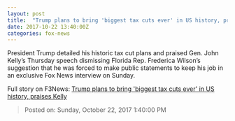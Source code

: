 ```yaml
---
layout: post
title:  "Trump plans to bring 'biggest tax cuts ever' in US history, praises Kelly"
date: 2017-10-22 13:40:00Z
categories: fox-news
---
```


President Trump detailed his historic tax cut plans and praised Gen. John Kelly’s Thursday speech dismissing Florida Rep. Frederica Wilson’s suggestion that he was forced to make public statements to keep his job in an exclusive Fox News interview on Sunday.


Full story on F3News: [Trump plans to bring 'biggest tax cuts ever' in US history, praises Kelly](http://www.f3nws.com/n/EMQAYG)

> Posted on: Sunday, October 22, 2017 1:40:00 PM
